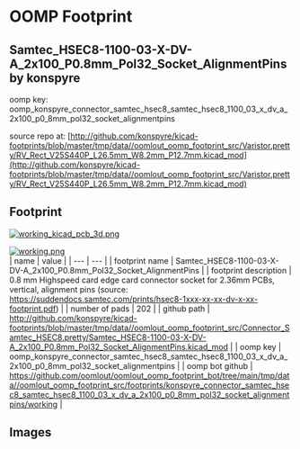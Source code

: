# OOMP Footprint  
## Samtec_HSEC8-1100-03-X-DV-A_2x100_P0.8mm_Pol32_Socket_AlignmentPins  by konspyre  
  
oomp key: oomp_konspyre_connector_samtec_hsec8_samtec_hsec8_1100_03_x_dv_a_2x100_p0_8mm_pol32_socket_alignmentpins  
  
source repo at: [http://github.com/konspyre/kicad-footprints/blob/master/tmp/data//oomlout_oomp_footprint_src/Varistor.pretty/RV_Rect_V25S440P_L26.5mm_W8.2mm_P12.7mm.kicad_mod](http://github.com/konspyre/kicad-footprints/blob/master/tmp/data//oomlout_oomp_footprint_src/Varistor.pretty/RV_Rect_V25S440P_L26.5mm_W8.2mm_P12.7mm.kicad_mod)  
## Footprint  
  
[![working_kicad_pcb_3d.png](working_kicad_pcb_3d_600.png)](working_kicad_pcb_3d.png)  
  
[![working.png](working_600.png)](working.png)  
| name | value | 
| --- | --- | 
| footprint name | Samtec_HSEC8-1100-03-X-DV-A_2x100_P0.8mm_Pol32_Socket_AlignmentPins | 
| footprint description | 0.8 mm Highspeed card edge card connector socket for 2.36mm PCBs, vertical, alignment pins (source: https://suddendocs.samtec.com/prints/hsec8-1xxx-xx-xx-dv-x-xx-footprint.pdf) | 
| number of pads | 202 | 
| github path | http://github.com/konspyre/kicad-footprints/blob/master/tmp/data//oomlout_oomp_footprint_src/Connector_Samtec_HSEC8.pretty/Samtec_HSEC8-1100-03-X-DV-A_2x100_P0.8mm_Pol32_Socket_AlignmentPins.kicad_mod | 
| oomp key | oomp_konspyre_connector_samtec_hsec8_samtec_hsec8_1100_03_x_dv_a_2x100_p0_8mm_pol32_socket_alignmentpins | 
| oomp bot github | https://github.com/oomlout/oomlout_oomp_footprint_bot/tree/main/tmp/data//oomlout_oomp_footprint_src/footprints/konspyre_connector_samtec_hsec8_samtec_hsec8_1100_03_x_dv_a_2x100_p0_8mm_pol32_socket_alignmentpins/working | 
## Images  
